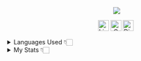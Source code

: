 <div align="center">

<a href="https://www.renyzera.tech/" >

 <img src="https://user-images.githubusercontent.com/101990719/189734576-91911db1-6e26-4838-947f-251cbed4c853.gif">
 
</a>

<a href="https://www.linkedin.com/in/renyzeraa" target="_blank"><img src="https://img.shields.io/badge/linkedin-%230077B5.svg?style=for-the-badge&logo=linkedin&logoColor=white" alt="LinkedIn Badge" height="25"></a>&nbsp;<a href="mailto:renansilvaytb@gmail.com" target="_blank"><img src="https://img.shields.io/badge/Gmail-D14836?style=for-the-badge&logo=gmail&logoColor=white" alt="Gmail Badge" height="25"></a>&nbsp;<a href="#"><img src="https://img.shields.io/badge/%3Crenan%3E-%237289DA.svg?style=for-the-badge&logo=discord&logoColor=white" title="renan_s#7826" alt="Discord Badge" height="25"></a>&nbsp;

</div>


<details>
<summary>Languages Used 👇🏻</summary>

<img height="250px" src="https://github-readme-stats.vercel.app/api/wakatime/?username=renyzeraa&layout=compact&theme=dracula&hide_border=true&hide_title=true"/>

</details>
<details>
<summary>My Stats 👇🏻</summary>

![GitHub stats](https://github-readme-stats.vercel.app/api?username=renyzeraa&count_private=true&theme=dracula&show_icons=true&hide_border=true&hide_title=true)
</details>

